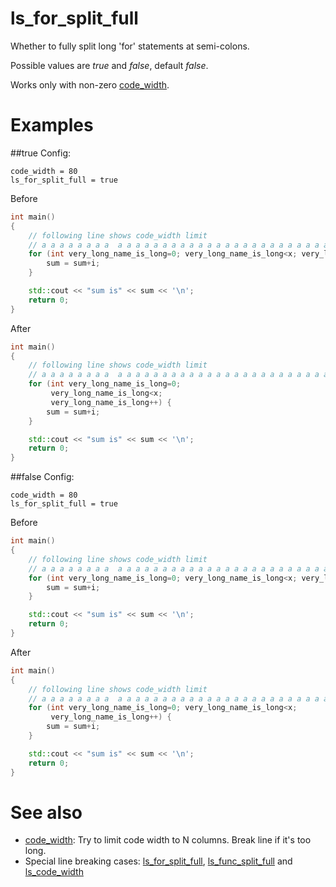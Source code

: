 # ls_for_split_full

Whether to fully split long 'for' statements at semi-colons.

Possible values are _true_ and _false_, default _false_.

Works only with non-zero [code_width](code_width.md).

# Examples

##true
Config:
```
code_width = 80
ls_for_split_full = true
```

Before
```cpp
int main()
{
	// following line shows code_width limit
	// a a a a a a a a  a a a a a a a a a a a a a a a a a a a a a a a a a a
	for (int very_long_name_is_long=0; very_long_name_is_long<x; very_long_name_is_long++) {
		sum = sum+i;
	}

	std::cout << "sum is" << sum << '\n';
	return 0;
}
```
After
```cpp
int main()
{
	// following line shows code_width limit
	// a a a a a a a a  a a a a a a a a a a a a a a a a a a a a a a a a a a
	for (int very_long_name_is_long=0;
	     very_long_name_is_long<x;
	     very_long_name_is_long++) {
		sum = sum+i;
	}

	std::cout << "sum is" << sum << '\n';
	return 0;
}
```

##false
Config:
```
code_width = 80
ls_for_split_full = true
```

Before
```cpp
int main()
{
	// following line shows code_width limit
	// a a a a a a a a  a a a a a a a a a a a a a a a a a a a a a a a a a a
	for (int very_long_name_is_long=0; very_long_name_is_long<x; very_long_name_is_long++) {
		sum = sum+i;
	}

	std::cout << "sum is" << sum << '\n';
	return 0;
}
```

After
```cpp
int main()
{
	// following line shows code_width limit
	// a a a a a a a a  a a a a a a a a a a a a a a a a a a a a a a a a a a
	for (int very_long_name_is_long=0; very_long_name_is_long<x;
	     very_long_name_is_long++) {
		sum = sum+i;
	}

	std::cout << "sum is" << sum << '\n';
	return 0;
}
```

# See also

* [code_width](code_width.md): Try to limit code width to N columns. Break line if it's too long.
* Special line breaking cases: [ls_for_split_full](ls_for_split_full.md), [ls_func_split_full](ls_func_split_full.md) and [ls_code_width](ls_code_width.md)
